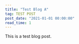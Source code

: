 ```yaml
---
title: "Test Blog A"
tag: TEST POST
post_date: "2021-01-01 00:00:00"
read_time: 1
---
```


This is a test blog post.
